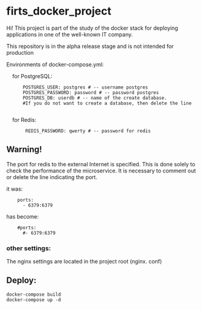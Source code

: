 # firts_docker_project

Hi! This project is part of the study of the docker stack for deploying applications in one of the well-known IT company.

This repository is in the alpha release stage and is not intended for production



Environments of docker-compose.yml:

    for PostgreSQL:

```
      POSTGRES_USER: postgres # -- username postgres
      POSTGRES_PASSWORD: password # -- password postgres
      POSTGRES_DB: userdb # -- name of the create database. 
      #If you do not want to create a database, then delete the line
      
```

    for Redis:

```
       REDIS_PASSWORD: qwerty # -- password for redis
```

## Warning!

The port for redis to the external Internet is specified. This is done solely to check the performance of the microservice. It is necessary to comment out or delete the line indicating the port.

it was:

```
    ports:
      - 6379:6379
```

has become:

```
    #ports:
      #- 6379:6379
```

### other settings:

The nginx settings are located in the project root (nginx. conf)

## Deploy:

```
docker-compose build
docker-compose up -d
```
